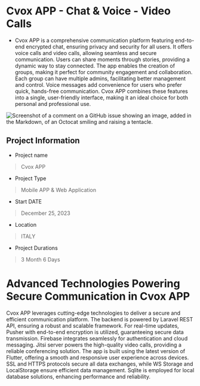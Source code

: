 # Cvox APP - Chat & Voice - Video Calls

* Cvox APP is a comprehensive communication platform featuring end-to-end encrypted chat, ensuring privacy and security for all users. It offers voice calls and video calls, allowing seamless and secure communication. Users can share moments through stories, providing a dynamic way to stay connected. The app enables the creation of groups, making it perfect for community engagement and collaboration. Each group can have multiple admins, facilitating better management and control. Voice messages add convenience for users who prefer quick, hands-free communication. Cvox APP combines these features into a single, user-friendly interface, making it an ideal choice for both personal and professional use.

![Screenshot of a comment on a GitHub issue showing an image, added in the Markdown, of an Octocat smiling and raising a tentacle.](https://genibridge.com/wp-content/uploads/2023/01/Cvox.jpg)



## Project Information

- Project name
 > Cvox APP
 - Project Type
> Mobile APP & Web Application

- Start DATE
> December 25, 2023

- Location
> ITALY

- Project Durations
> 3 Month 6 Days

# Advanced Technologies Powering Secure Communication in Cvox APP

Cvox APP leverages cutting-edge technologies to deliver a secure and efficient communication platform. The backend is powered by Laravel REST API, ensuring a robust and scalable framework. For real-time updates, Pusher with end-to-end encryption is utilized, guaranteeing secure data transmission. Firebase integrates seamlessly for authentication and cloud messaging. Jitsi server powers the high-quality video calls, providing a reliable conferencing solution. The app is built using the latest version of Flutter, offering a smooth and responsive user experience across devices. SSL and HTTPS protocols secure all data exchanges, while WS Storage and LocalStorage ensure efficient data management. Sqlite is employed for local database solutions, enhancing performance and reliability.

